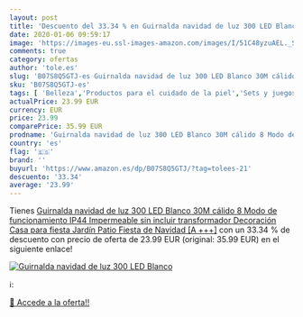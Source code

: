 ```yaml
---
layout: post
title: 'Descuento del 33.34 % en Guirnalda navidad de luz 300 LED Blanco '
date: 2020-01-06 09:59:17
image: 'https://images-eu.ssl-images-amazon.com/images/I/51C48yzuAEL._SL400_.jpg'
comments: true
category: ofertas
author: 'tole.es'
slug: 'B07S8Q5GTJ-es Guirnalda navidad de luz 300 LED Blanco 30M cálido 8 Modo...'
sku: 'B07S8Q5GTJ-es'
tags: [ 'Belleza','Productos para el cuidado de la piel','Sets y juegos para el cuidado de la piel','navidad', ]
actualPrice: 23.99 EUR
currency: EUR
price: 23.99
comparePrice: 35.99 EUR
prodname: 'Guirnalda navidad de luz 300 LED Blanco 30M cálido 8 Modo de funcionamiento IP44 Impermeable  sin incluir transformador  Decoración Casa para fiesta Jardín Patio Fiesta de Navidad [A +++]'
country: 'es'
flag: '🇪🇸'
brand: ''
buyurl: 'https://www.amazon.es/dp/B07S8Q5GTJ/?tag=tolees-21'
descuento: '33.34'
average: '23.99'
---
```


Tienes [Guirnalda navidad de luz 300 LED Blanco 30M cálido 8 Modo de funcionamiento IP44 Impermeable  sin incluir transformador  Decoración Casa para fiesta Jardín Patio Fiesta de Navidad [A +++]](https://www.amazon.es/dp/B07S8Q5GTJ/?tag=tolees-21) con un 33.34 % de descuento con precio de oferta de 23.99 EUR (original: 35.99 EUR) en el siguiente enlace!

[![Guirnalda navidad de luz 300 LED Blanco ](https://images-eu.ssl-images-amazon.com/images/I/51C48yzuAEL._SL400_.jpg)](https://www.amazon.es/dp/B07S8Q5GTJ/?tag=tolees-21)

ℹ️:


[🛒 Accede a la oferta!!](https://www.amazon.es/dp/B07S8Q5GTJ/?tag=tolees-21)
